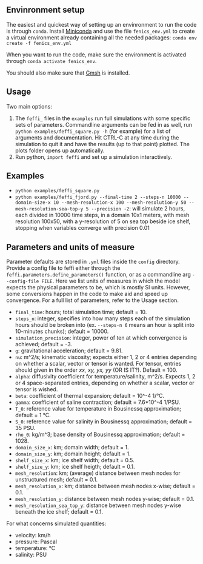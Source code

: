 ## Envinronment setup
The easiest and quickest way of setting up an envinronment to run the code is through `conda`.
Install [Miniconda](https://docs.conda.io/en/latest/miniconda.html) and use the file `fenics_env.yml` to create a virtual environment already containing all the needed packages:
`conda env create -f fenics_env.yml`

When you want to run the code, make sure the environment is activated through `conda activate fenics_env`.

You should also make sure that [Gmsh](http://gmsh.info/) is installed.

## Usage
Two main options:
1) The `feffi_` files in the `examples` run full simulations with some specific sets of parameters. Commandline arguments can be fed in as well, run `python examples/feffi_square.py -h` (for example) for a list of arguments and documentation.
Hit CTRL-C at any time during the simulation to quit it and have the results (up to that point) plotted. The plots folder opens up automatically.
2) Run python, `import feffi` and set up a simulation interactively.

## Examples
- `python examples/feffi_square.py`
- `python examples/feffi_fjord.py --final-time 2 --steps-n 10000 --domain-size-x 10 --mesh-resolution-x 100 --mesh-resolution-y 50 --mesh-resolution-sea-top-y 5 --precision -2`: will simulate 2 hours, each divided in 10000 time steps, in a domain 10x1 meters, with mesh resolution 100x50, with a y-resolution of 5 on sea top beside ice shelf, stopping when variables converge with precision 0.01

## Parameters and units of measure
Parameter defaults are stored in `.yml` files inside the `config` directory. Provide a config file to feffi either through the `feffi.parameters.define_parameters()` function, or as a commandline arg `--config-file FILE`. Here we list units of measures in which the model expects the physical parameters to be, which is mostly SI units. However, some conversions happen in the code to make aid and speed up convergence. For a full list of parameters, refer to the Usage section.

- `final_time`: hours; total simulation time; default = 10.
- `steps_n`: integer, specifies into how many steps each of the simulation hours should be broken into (ex. `--steps-n 6` means an hour is split into 10-minutes chunks); default = 10000.
- `simulation_precision`: integer, power of ten at which convergence is achieved; default = -3.
- `g`: gravitational acceleration; default = 9.81.
- `nu`: m^2/s; kinematic viscosity; expects either 1, 2 or 4 entries depending on whether a scalar, vector or tensor is wanted. For tensor, entries should given in the order _xx, xy, yx, yy_ (OR IS IT?). Default = 100.
- `alpha`: diffusivity coefficient for temperature/salinity, m^2/s. Expects 1, 2 or 4 space-separated entries, depending on whether a scalar, vector or tensor is wished.
- `beta`: coefficient of thermal expansion; default = 10^-4 1/°C.
- `gamma`: coefficient of saline contraction; default = 7.6*10^-4 1/PSU.
- `T_0`: reference value for temperature in Bousinessq approximation; default = 1 °C.
- `S_0`: reference value for salinity in Bousinessq approximation; default = 35 PSU.
- `rho_0`: kg/m^3; base density of Bousinessq approximation; default = 1028.
- `domain_size_x`: km; domain width; default = 1.
- `domain_size_y`: km; domain height; default = 1.
- `shelf_size_x`: km; ice shelf width; default = 0.5.
- `shelf_size_y`: km; ice shelf heigth; default = 0.1.
- `mesh_resolution`: km; (average) distance between mesh nodes for unstructured mesh; default = 0.1.
- `mesh_resolution_x`: km; distance between mesh nodes x-wise; default = 0.1.
- `mesh_resolution_y`: distance between mesh nodes y-wise; default = 0.1.
- `mesh_resolution_sea_top_y`: distance between mesh nodes y-wise beneath the ice shelf; default = 0.1.

For what concerns simulated quantities:

- velocity: km/h
- pressure: Pascal
- temperature: °C
- salinity: PSU
